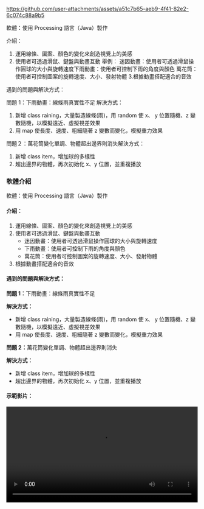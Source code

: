 https://github.com/user-attachments/assets/a51c7b65-aeb9-4f41-82e2-6c074c88a9b5

軟體：使用 Processing 語言（Java）製作

介紹：
1. 運用線條、圖案、顏色的變化來創造視覺上的美感
2. 使用者可透過滑鼠、鍵盤與動畫互動
   舉例：
   迷因動畫：使用者可透過滑鼠操作圓球的大小與旋轉速度下雨動畫：使用者可控制下雨的角度與顏色
   萬花筒：使用者可控制圖案的旋轉速度、大小、發射物體
3.根據動畫搭配適合的音效

遇到的問題與解決方式：

問題 1：下雨動畫：線條雨真實性不足
解決方式：
1. 新增 class raining，大量製造線條(雨)，用 random 使 x、 y 位置隨機、z 變數隨機，以模擬遠近、虛擬視差效果
2. 用 map 使長度、速度、粗細隨著 z 變數而變化，模擬重力效果

問題２：萬花筒變化單調、物體超出邊界則消失解決方式：
1. 新增 class item，增加球的多樣性
2. 超出邊界的物體，再次初始化 x、y 位置，並重複播放

<h3>軟體介紹</h3>

<p>軟體：使用 Processing 語言（Java）製作</p>

<h4>介紹：</h4>
<ol>
  <li>運用線條、圖案、顏色的變化來創造視覺上的美感</li>
  <li>使用者可透過滑鼠、鍵盤與動畫互動
    <ul>
      <li>迷因動畫：使用者可透過滑鼠操作圓球的大小與旋轉速度</li>
      <li>下雨動畫：使用者可控制下雨的角度與顏色</li>
      <li>萬花筒：使用者可控制圖案的旋轉速度、大小、發射物體</li>
    </ul>
  </li>
  <li>根據動畫搭配適合的音效</li>
</ol>

<h4>遇到的問題與解決方式：</h4>

<p><strong>問題 1：</strong>下雨動畫：線條雨真實性不足</p>
<p><strong>解決方式：</strong></p>
<ul>
  <li>新增 class raining，大量製造線條(雨)，用 random 使 x、 y 位置隨機、z 變數隨機，以模擬遠近、虛擬視差效果</li>
  <li>用 map 使長度、速度、粗細隨著 z 變數而變化，模擬重力效果</li>
</ul>

<p><strong>問題 2：</strong>萬花筒變化單調、物體超出邊界則消失</p>
<p><strong>解決方式：</strong></p>
<ul>
  <li>新增 class item，增加球的多樣性</li>
  <li>超出邊界的物體，再次初始化 x、y 位置，並重複播放</li>
</ul>

<h4>示範影片：</h4>

<div style="width: 100%; max-width: 800px; margin: auto;">
  <video width="100%" height="auto" controls>
    <source src="https://github.com/user-attachments/assets/a51c7b65-aeb9-4f41-82e2-6c074c88a9b5" type="video/mp4">
    Your browser does not support the video tag.
  </video>
</div>






 
	
 	 	 
